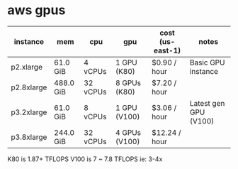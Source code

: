 # aws gpus

| instance   | mem       | cpu      | gpu           | cost (us-east-1) | notes                 |
| ---------- | --------- | -------- | ------------- | ---------------- | --------------------- |
| p2.xlarge  | 61.0 GiB  | 4 vCPUs  | 1 GPU (K80)   | \$0.90 / hour    | Basic GPU instance    |
| p2.8xlarge | 488.0 GiB | 32 vCPUs | 8 GPUs (K80)  | \$7.20 / hour    |                       |
| p3.2xlarge | 61.0 GiB  | 8 vCPUs  | 1 GPU (V100)  | \$3.06 / hour    | Latest gen GPU (V100) |
| p3.8xlarge | 244.0 GiB | 32 vCPUs | 4 GPUs (V100) | \$12.24 / hour   |                       |

K80 is 1.87+ TFLOPS
V100 is 7 ~ 7.8 TFLOPS ie: 3-4x
